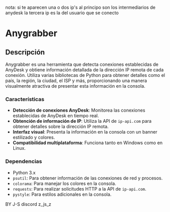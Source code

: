 nota: si te aparecen una o dos ip's al principo son los intermediarios de anydesk la tercera ip es la del usuario que se conecto
# Anygrabber

## Descripción

Anygrabber es una herramienta que detecta conexiones establecidas de AnyDesk y obtiene información detallada de la dirección IP remota de cada conexión. Utiliza varias bibliotecas de Python para obtener detalles como el país, la región, la ciudad, el ISP y más, proporcionando una manera visualmente atractiva de presentar esta información en la consola.

### Características

- **Detección de conexiones AnyDesk**: Monitorea las conexiones establecidas de AnyDesk en tiempo real.
- **Obtención de información de IP**: Utiliza la API de `ip-api.com` para obtener detalles sobre la dirección IP remota.
- **Interfaz visual**: Presenta la información en la consola con un banner estilizado y colores.
- **Compatibilidad multiplataforma**: Funciona tanto en Windows como en Linux.

### Dependencias

- Python 3.x
- `psutil`: Para obtener información de las conexiones de red y procesos.
- `colorama`: Para manejar los colores en la consola.
- `requests`: Para realizar solicitudes HTTP a la API de `ip-api.com`.
- `pystyle`: Para estilos adicionales en la consola.

BY J-S
discord z_js_z
